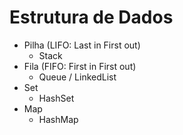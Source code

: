 # Estrutura de Dados

- Pilha (LIFO: Last in First out)
  - Stack
- Fila (FIFO: First in First out)
  - Queue / LinkedList
- Set
  - HashSet
- Map
  - HashMap

